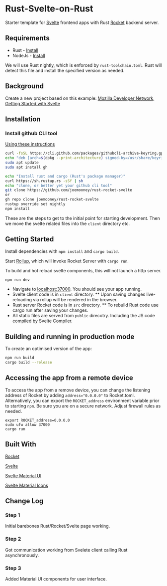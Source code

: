 # Rust-Svelte-on-Rust

Starter template for [Svelte](https://svelte.dev) frontend apps with Rust [Rocket](https://rocket.rs) backend server.

## Requirements

* Rust  - [Install](https://www.rust-lang.org/tools/install)
* NodeJs - [Install](https://nodejs.org/en/download/)

We will use Rust nightly, which is enforced by `rust-toolchain.toml`.
Rust will detect this file and install the specified version as needed.

## Background

Create a new project based on this example:
[Mozilla Developer Network, Getting Started with Svelte](https://developer.mozilla.org/en-US/docs/Learn/Tools_and_testing/Client-side_JavaScript_frameworks/Svelte_getting_started)

## Installation

### Install github CLI tool

[Using these instructions](https://github.com/cli/cli/blob/trunk/docs/install_linux.md)

```bash
curl -fsSL https://cli.github.com/packages/githubcli-archive-keyring.gpg | sudo gpg --dearmor -o /usr/share/keyrings/githubcli-archive-keyring.gpg
echo "deb [arch=$(dpkg --print-architecture) signed-by=/usr/share/keyrings/githubcli-archive-keyring.gpg] https://cli.github.com/packages stable main" | sudo tee /etc/apt/sources.list.d/github-cli.list > /dev/null
sudo apt update
sudo apt install gh
```

```bash
echo "Install rust and cargo (Rust's package manager)"
curl https://sh.rustup.rs -sSf | sh
echo "clone, or better yet your github cli tool"
git clone https://github.com/joemooney/rust-rocket-svelte
or
gh repo clone joemooney/rust-rocket-svelte
rustup override set nightly
npm install
```

These are the steps to get to the initial point for starting development.
Then we move the svelte related files into the `client` directory etc.

## Getting Started

Install dependencies with `npm install` and `cargo build`.

Start [Rollup](https://rollupjs.org), which will invoke Rocket Server with `cargo run`.

To build and hot reload svelte components, this will not launch a http server.

```bash
npm run dev
```

* Navigate to [localhost:37000](http://localhost:37000). You should see your app running.
* Svelte client code is in `client` directory.
** Upon saving changes live-reloading via rollup will be rendered in the browser.
* Rust server Rocket code is in `src` directory.
** To rebuild Rust code use cargo run after saving your changes.
* All static files are served from `public` direcotry. Including the JS code compiled by Svelte Compiler.


## Building and running in production mode

To create an optimised version of the app:

```bash
npm run build
cargo build --release
```

## Accessing the app from a remote device

To access the app from a remove device, you can change the listening address of Rocket by adding `address="0.0.0.0"` to Rocket.toml. Alternatively, you can export the `ROCKET_address` environment variable prior to starting `npm`. Be sure you are on a secure network. Adjust firewall rules as needed.
```
export ROCKET_address=0.0.0.0
sudo ufw allow 37000
cargo run
```

## Built With

[Rocket](https://rocket.rs/)

[Svelte](https://svelte.dev/)

[Svelte Material UI](https://github.com/hperrin/svelte-material-ui)

[Svelte Material Icons](https://github.com/ramiroaisen/svelte-material-icons)

## Change Log

### Step 1

Initial barebones Rust/Rocket/Svelte page working.

### Step 2

Got communication working from Svelete client calling Rust asynchronously.

### Step 3

Added Material UI components for user interface.
